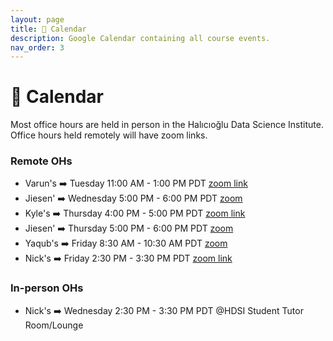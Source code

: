 ```yaml
---
layout: page
title: 📆 Calendar
description: Google Calendar containing all course events.
nav_order: 3
---
```


# 📆 Calendar

Most office hours are held in person in the Halıcıoğlu Data Science Institute. Office hours held remotely will have zoom links.

### Remote OHs
- Varun's ➡️ Tuesday 11:00 AM - 1:00 PM PDT [zoom link](https://ucsd.zoom.us/j/9406036192)
- Jiesen' ➡️ Wednesday 5:00 PM - 6:00 PM PDT [zoom](https://ucsd.zoom.us/j/96547413723)
- Kyle's ➡️ Thursday 4:00 PM - 5:00 PM PDT [zoom link](https://ucsd.zoom.us/j/4288626123?pwd=TWpyQW5nZkpUTWJvU0YzejQyY25Sdz09)
- Jiesen' ➡️ Thursday 5:00 PM - 6:00 PM PDT [zoom](https://ucsd.zoom.us/j/91058966946)
- Yaqub's ➡️ Friday 8:30 AM - 10:30 AM PDT [zoom](https://us04web.zoom.us/j/71208687101?pwd=HoYEgr98uQoeKJZbyRNU0UqHCW8ibb.1)
- Nick's ➡️ Friday 2:30 PM - 3:30 PM PDT [zoom link](https://ucsd.zoom.us/j/97369942063)

### In-person OHs
- Nick's ➡️ Wednesday 2:30 PM - 3:30 PM PDT @HDSI Student Tutor Room/Lounge
